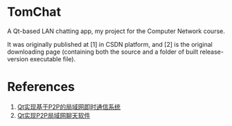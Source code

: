 # TomChat

A Qt-based LAN chatting app, my project for the Computer Network course.

It was originally published at [1] in CSDN platform, and [2] is the original downloading page (containing both the source and a folder of built release-version executable file).

# References

1. [Qt实现基于P2P的局域网即时通信系统](https://blog.csdn.net/HackerTom/article/details/75332254)
2. [Qt实现P2P局域网聊天软件](https://download.csdn.net/download/hackertom/9903088)